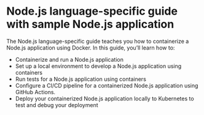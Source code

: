 # Node.js language-specific guide with sample Node.js application

The Node.js language-specific guide teaches you how to containerize a Node.js application using Docker. In this guide, you’ll learn how to: 

- Containerize and run a Node.js application
- Set up a local environment to develop a Node.js application using containers
- Run tests for a Node.js application using containers
- Configure a CI/CD pipeline for a containerized Node.js application using GitHub Actions.
- Deploy your containerized Node.js application locally to Kubernetes to test and debug your deployment